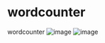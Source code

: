 # wordcounter
wordcounter 
![image](https://user-images.githubusercontent.com/25435331/130371338-3a70cd4e-5ddf-479a-99b0-8337f00b03e4.png)
![image](https://user-images.githubusercontent.com/25435331/130371380-3aadee74-a9e2-413b-8209-e2dd96be85e4.png)

